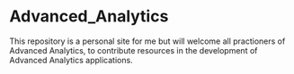 # Advanced_Analytics 
This repository is a personal site for me but will welcome all practioners of Advanced Analytics, to contribute resources in the development of Advanced Analytics applications. 
